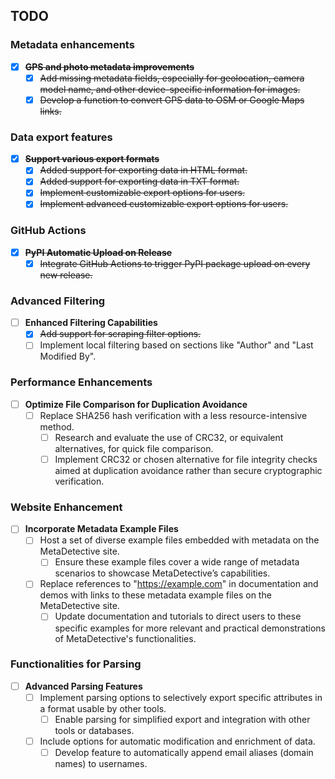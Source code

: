 ## TODO

### Metadata enhancements

- [X] ~~**GPS and photo metadata improvements**~~
  - [X] ~~Add missing metadata fields, especially for geolocation, camera model name, and other device-specific information for images.~~
  - [X] ~~Develop a function to convert GPS data to OSM or Google Maps links.~~

### Data export features

- [X] ~~**Support various export formats**~~
  - [X] ~~Added support for exporting data in HTML format.~~
  - [X] ~~Added support for exporting data in TXT format.~~
  - [X] ~~Implement customizable export options for users.~~
  - [X] ~~Implement advanced customizable export options for users.~~

### GitHub Actions

- [X] ~~**PyPI Automatic Upload on Release**~~
  - [X] ~~Integrate GitHub Actions to trigger PyPI package upload on every new release.~~

### Advanced Filtering

- [ ] **Enhanced Filtering Capabilities**
  - [X] ~~Add support for scraping filter options.~~
  - [ ] Implement local filtering based on sections like "Author" and "Last Modified By".

### Performance Enhancements

- [ ] **Optimize File Comparison for Duplication Avoidance**
  - [ ] Replace SHA256 hash verification with a less resource-intensive method.
    - [ ] Research and evaluate the use of CRC32, or equivalent alternatives, for quick file comparison.
    - [ ] Implement CRC32 or chosen alternative for file integrity checks aimed at duplication avoidance rather than secure cryptographic verification.

### Website Enhancement

- [ ] **Incorporate Metadata Example Files**
  - [ ] Host a set of diverse example files embedded with metadata on the MetaDetective site.
    - [ ] Ensure these example files cover a wide range of metadata scenarios to showcase MetaDetective’s capabilities.
  - [ ] Replace references to "https://example.com" in documentation and demos with links to these metadata example files on the MetaDetective site.
    - [ ] Update documentation and tutorials to direct users to these specific examples for more relevant and practical demonstrations of MetaDetective's functionalities.

### Functionalities for Parsing

- [ ] **Advanced Parsing Features**
  - [ ] Implement parsing options to selectively export specific attributes in a format usable by other tools.
    - [ ] Enable parsing for simplified export and integration with other tools or databases.
  - [ ] Include options for automatic modification and enrichment of data.
    - [ ] Develop feature to automatically append email aliases (domain names) to usernames.
